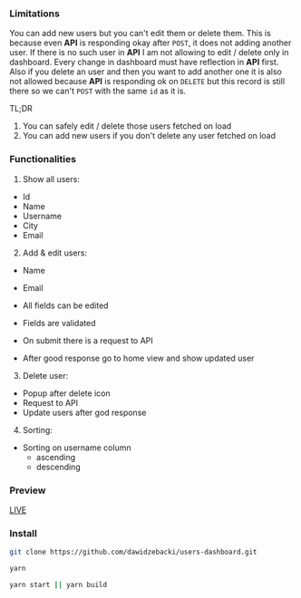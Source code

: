 ### Limitations

You can add new users but you can't edit them or delete them.
This is because even **API** is responding okay after `POST`, it does not adding another user.
If there is no such user in **API** I am not allowing to edit / delete only in dashboard.
Every change in dashboard must have reflection in **API** first.
Also if you delete an user and then you want to add another one it is also not allowed because
**API** is responding ok on `DELETE` but this record is still there so we can't `POST` with the same `id` as it is.

TL;DR

1. You can safely edit / delete those users fetched on load
2. You can add new users if you don't delete any user fetched on load

### Functionalities

1. Show all users:

- Id
- Name
- Username
- City
- Email

2. Add & edit users:

- Name
- Email

- All fields can be edited
- Fields are validated
- On submit there is a request to API
- After good response go to home view and show updated user 

3. Delete user:

- Popup after delete icon
- Request to API
- Update users after god response

4. Sorting:

- Sorting on username column
    - ascending
    - descending

### Preview

[LIVE](https://dashboard-users-dawid-zebacki.netlify.app/)

### Install

```bash
git clone https://github.com/dawidzebacki/users-dashboard.git

yarn

yarn start || yarn build
```